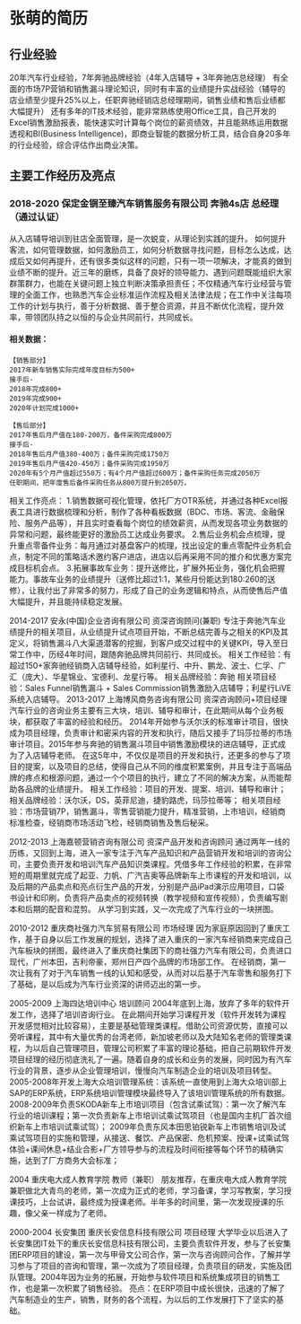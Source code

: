 # 张萌的简历

## 行业经验
20年汽车行业经验，7年奔驰品牌经验（4年入店辅导 + 3年奔驰店总经理）
有全面的市场7P营销和销售漏斗理论知识，同时有丰富的业绩提升实战经验（辅导的店业绩至少提升25%以上，任职奔驰经销店总经理期间，销售业绩和售后业绩都大幅提升）
还有多年的IT技术经验，能非常熟练使用Office工具，自己开发的Excel销售激励报表，能快速实时计算每个岗位的薪资绩效，并且能熟练运用数据透视和BI(Business Intelligence)，即商业智能的数据分析工具，结合自身20多年的行业经验，综合评估作出商业决策。

## 主要工作经历及亮点

### 2018-2020 保定金锎至臻汽车销售服务有限公司 奔驰4s店 总经理（通过认证）

从入店辅导培训到驻店全面管理，是一次蜕变，从理论到实践的提升。
如何提升客流，如何管理数据，如何激励员工，如何分析数据寻找问题，目标怎么达成，达成后又如何再提升，还有很多类似这样的问题，只有一项一项解决，才能真的做到业绩不断的提升。近三年的磨练，具备了良好的领导能力、遇到问题既能组织大家群策群力，也能在关键问题上独立判断决策承担责任；不仅精通汽车行业经营与管理的全面工作，也熟悉汽车企业标准运作流程及相关法律法规；在工作中关注每项工作的计划与执行，善于分析数据、善于整合资源，并且不断优化流程，提升效率，带领团队持之以恒的与企业共同前行，共同成长。

#### 相关数据：

    【销售部分】
    2017年新车销售实际完成年度目标为500+
    接手后-
    2018年完成800+
    2019年完成900+
    2020年计划完成1000+

    【售后部分】
    2017年售后月产值在180-200万，备件采购完成800万
    接手后-
    2018年售后月产值380-400万；备件采购完成1750万
    2019年售后月产值420-450万；备件采购完成1950万
    2020年有5个月产值超过550万；有4个月产值超过600万；备件采购任务完成2050万
    任职期间，把年度售后备件采购任务从800万提升到2050万。

相关工作亮点：
1.销售数据可视化管理，依托厂方OTR系统，并通过各种Excel报表工具进行数据梳理和分析，制作了各种看板数据（BDC、市场、客流、金融保险、服务产品等），并且实时查看每个岗位的绩效薪资，从而发现各项业务数据的异常和问题，最终能更好的激励员工达成业务要求。
2.售后业务机会点梳理，提升重点零备件业务：每月通过对基盘客户的梳理，找出设定的重点零配件业务机会点，制定不同的策略话术邀约客户进店，进店以后再采用不同的推介和优惠方案完成目标机会点。
3.拓展事故车业务：提升送修比，扩展外拓业务，强化机会把握能力。事故车业务的业绩提升（送修比超过1:1，某些月份能达到180:260的送修），让我付出了非常多的努力，形成了自己的业务逻辑和特点，从而使售后产值大幅提升，并且能持续稳定发展。

2014-2017 安永(中国)企业咨询有限公司 资深咨询顾问(兼职)
专注于奔驰汽车业绩提升的相关项目，从业绩提升试点项目开始，不断总结完善与之相关的KPI及其定义，将销售漏斗八大渠道潜客的挖掘，到客户成交过程中的关键KPI，导入至日常工作中，历经4年时间，跟随奔驰品牌共同前行、共同成长。
相关工作经验：有超过150+家奔驰经销商入店辅导经验，如利星行、中升、鹏龙、波士、仁孚、广汇（庞大）、华星锦业、宝德利、龙星行等。
相关品牌经验：奔驰
相关项目经验：Sales Funnel销售漏斗 + Sales Commission销售激励入店辅导；利星行LiVE系统入店辅导。
2013-2017 上海博风商务咨询有限公司 资深咨询顾问+项目经理
汽车行业的咨询业务主要有三大块，培训、辅导和审计，在此期间从每个业务板块，都获取了丰富的经验和经历。
2014年开始参与沃尔沃的标准审计项目，很快成为项目经理，负责审计和密采内容的开发和执行，随后又接手了玛莎拉蒂的市场审计项目。2015年参与奔驰的销售漏斗项目中销售激励模块的进店辅导，正式成为了入店辅导老师。
在这5年中，不仅仅是项目的开发和执行，还更多的参与了项目的提案，以及项目的总结，使得自己从不同的维度积累案例，并且专注于高端品牌的疼点和根源问题，通过一个个项目的执行，建立了不同的解决方案，从而能帮助各品牌的业绩提升。
相关工作经验：项目的开发、提案、培训、辅导和审计；
相关品牌经验：沃尔沃，DS，英菲尼迪，捷豹路虎，玛莎拉蒂等；
相关项目经验：市场营销7P，销售漏斗，零售营销能力提升，精准营销，上市培训，经销商标准检查，经销商市场活动飞检，经销商销售及售后秘采。

2012-2013  上海嘉顿营销咨询有限公司  资深产品开发和咨询顾问 
通过两年一线的历练，又回到上海，进入一家专注于汽车产品知识和产品营销开发和培训的咨询公司，主要负责开发和培训汽车产品知识类课程。凭借多年工作经验的积累，在非常短的周期里就完成了起亚、力帆、广汽吉奥等品牌新车上市课程的开发和培训，以及后期的产品卖点和亮点衍生产品的开发，分别是产品iPad演示应用项目，口袋书设计和印刷，负责将产品卖点的视频转换（教学视频和宣传视频），负责编写剧本和后期的配音和混剪。
从学习到实践，又一次完成了汽车行业的一块拼图。

2010-2012 重庆商社强力汽车贸易有限公司 市场经理
因为家庭原因回到了重庆工作，基于自身以后工作发展的规划，选择了进入重庆的一家汽车经销商来完成自己汽车板块的拼图，最终进入了重庆商社集团下的商社强力汽车有限公司，负责进口现代，广州本田，吉利帝豪，郑州日产四个品牌的市场部工作。
在经销商，第一次让我有了对于汽车销售一线的认知和感受，从而对以后基于汽车零售和服务打下了基础，是以后成为汽车行业资深的讲师迈出的第一步。

2005-2009  上海四达培训中心  培训顾问
2004年底到上海，放弃了多年的软件开发工作，选择了培训咨询行业。
在此期间开始学习课程开发（软件开发转为课程开发感觉相对比较容易），主要是基础管理类课程。借助公司资源优势，直接可以旁听课程，其中有大量优秀的台湾老师，新加坡老师以及大陆知名老师的管理类课程，为以后自己管理项目，管理公司积累了丰富的理论基础，把自己前期软件开发项目经理的经历彻底洗礼了一遍。随着自身的成长和业务的发展，同时因为有汽车行业的背景，逐步从企业管理培训，慢慢向汽车制造企业的培训及项目转型。
2005-2008年开发上海大众培训管理系统：该系统一直使用到上海大众培训部上SAP的ERP系统，ERP系统培训管理模块最终导入了该培训管理系统的所有数据。
2008-2009年负责SKODA新车上市培训项目（包含试乘试驾）：第一次了解汽车行业的培训课程；第一次负责新车上市培训试乘试驾项目（也是国内主机厂首次组织新车上市培训试乘试驾）；
2009年负责东风本田思铂锐新车上市销售培训及试乘试驾项目的实施和管理，从接送、餐饮、产品保密、危机预案、授课+试乘试驾体验+课间休息+结业合影+厂方领导参与的流程及时间衔接等每个环节的精确实施，达到了厂方商务大会标准；

2004  重庆电大成人教育学院  教师（兼职）
朋友推荐，在重庆电大成人教育学院兼职做北大青鸟的老师，第一次成为正式的老师，学习备课，学习写教案，学习授课技巧，上台试讲，最终成为授课老师。半年多的时间里，第一次发现授课的乐趣，像父亲一样成为了老师。

2000-2004  长安集团  重庆长安信息科技有限公司  项目经理
大学毕业以后进入了长安集团IT处下的重庆长安信息科技有限公司，主要负责软件开发，参与了长安集团ERP项目的建设，第一次与甲骨文公司合作，第一次与咨询顾问合作，了解并学习参与了项目的咨询和管理，第一次成为了项目经理，负责项目的研发，实施及团队管理。2004年因为业务的拓展，开始参与软件项目和系统集成项目的销售工作，也是第一次积累了销售经验。
亮点：在ERP项目中成长很快，迅速的了解了汽车制造业的生产，销售，财务的各个流程，为以后的工作发展打下了坚实的基础。
